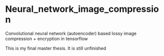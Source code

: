 # Neural_network_image_compression
Convolutional neural network (autoencoder) based lossy image compression + encryption in tensorflow

This is my final master thesis. It is still unfinished

